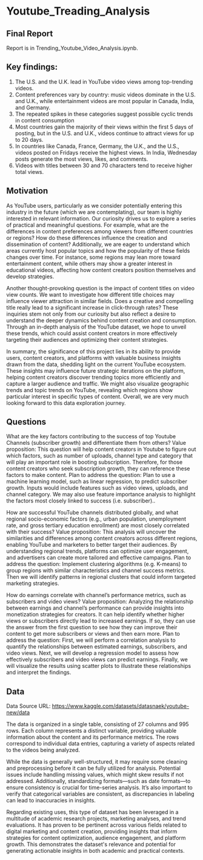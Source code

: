 # Youtube_Treading_Analysis

## Final Report
Report is in Trending_Youtube_Video_Analysis.ipynb.

## Key findings:
1. The U.S. and the U.K. lead in YouTube video views among top-trending videos.
2. Content preferences vary by country: music videos dominate in the U.S. and U.K., while entertainment videos are most popular in Canada, India, and Germany.
3. The repeated spikes in these categories suggest possible cyclic trends in content consumption
4. Most countries gain the majority of their views within the first 5 days of posting, but in the U.S. and U.K., videos continue to attract views for up to 20 days.
5. In countries like Canada, France, Germany, the U.K., and the U.S., videos posted on Fridays receive the highest views. In India, Wednesday posts generate the most views, likes, and comments.
6. Videos with titles between 30 and 70 characters tend to receive higher total views.

## Motivation
As YouTube users, particularly as we consider potentially entering this industry in the future (which we are contemplating), our team is highly interested in relevant information. Our curiosity drives us to explore a series of practical and meaningful questions. For example, what are the differences in content preferences among viewers from different countries or regions? How do these differences influence the creation and dissemination of content? Additionally, we are eager to understand which areas currently host popular topics and how the popularity of these fields changes over time. For instance, some regions may lean more toward entertainment content, while others may show a greater interest in educational videos, affecting how content creators position themselves and develop strategies.

Another thought-provoking question is the impact of content titles on video view counts. We want to investigate how different title choices may influence viewer attraction in similar fields. Does a creative and compelling title really lead to a significant increase in click-through rates? These inquiries stem not only from our curiosity but also reflect a desire to understand the deeper dynamics behind content creation and consumption. Through an in-depth analysis of the YouTube dataset, we hope to unveil these trends, which could assist content creators in more effectively targeting their audiences and optimizing their content strategies.

In summary, the significance of this project lies in its ability to provide users, content creators, and platforms with valuable business insights drawn from the data, shedding light on the current YouTube ecosystem. These insights may influence future strategic iterations on the platform, helping content creators discover trending topics more efficiently and capture a larger audience and traffic. We might also visualize geographic trends and topic trends on YouTube, revealing which regions show particular interest in specific types of content. Overall, we are very much looking forward to this data exploration journey.

## Questions
What are the key factors contributing to the success of top Youtube Channels (subscriber growth) and differentiate them from others?
Value proposition: This question will help content creators in Youtube to figure out which factors, such as number of uploads, channel type and category that will play an important role in booting subscription. Therefore, for those content creators who seek subscription growth, they can reference these factors to make content. Plan to address the question: Plan to use a machine learning model, such as linear regression, to predict subscriber growth. Inputs would include features such as video views, uploads, and channel category. We may also use feature importance analysis to highlight the factors most closely linked to success (i.e. subscriber)..

How are successful YouTube channels distributed globally, and what regional socio-economic factors (e.g., urban population, unemployment rate, and gross tertiary education enrollment) are most closely correlated with their success?
Value proposition: This analysis will uncover the similarities and differences among content creators across different regions, enabling YouTube and marketers to better target their audiences. By understanding regional trends, platforms can optimize user engagement, and advertisers can create more tailored and effective campaigns. Plan to address the question: Implement clustering algorithms (e.g. K-means) to group regions with similar characteristics and channel success metrics. Then we will identify patterns in regional clusters that could inform targeted marketing strategies.

How do earnings correlate with channel’s performance metrics, such as subscribers and video views?
Value proposition: Analyzing the relationship between earnings and channel’s performance can provide insights into monetization strategies for creators. It can help identify whether higher views or subscribers directly lead to increased earnings. If so, they can use the answer from the first question to see how they can improve their content to get more subscribers or views and then earn more. Plan to address the question: First, we will perform a correlation analysis to quantify the relationships between estimated earnings, subscribers, and video views. Next, we will develop a regression model to assess how effectively subscribers and video views can predict earnings. Finally, we will visualize the results using scatter plots to illustrate these relationships and interpret the findings.

## Data
Data Source URL: https://www.kaggle.com/datasets/datasnaek/youtube-new/data

The data is organized in a single table, consisting of 27 columns and 995 rows. Each column represents a distinct variable, providing valuable information about the content and its performance metrics. The rows correspond to individual data entries, capturing a variety of aspects related to the videos being analyzed.

While the data is generally well-structured, it may require some cleaning and preprocessing before it can be fully utilized for analysis. Potential issues include handling missing values, which might skew results if not addressed. Additionally, standardizing formats—such as date formats—to ensure consistency is crucial for time-series analysis. It’s also important to verify that categorical variables are consistent, as discrepancies in labeling can lead to inaccuracies in insights.

Regarding existing uses, this type of dataset has been leveraged in a multitude of academic research projects, marketing analyses, and trend evaluations. It has proven to be pertinent across various fields related to digital marketing and content creation, providing insights that inform strategies for content optimization, audience engagement, and platform growth. This demonstrates the dataset's relevance and potential for generating actionable insights in both academic and practical contexts.

